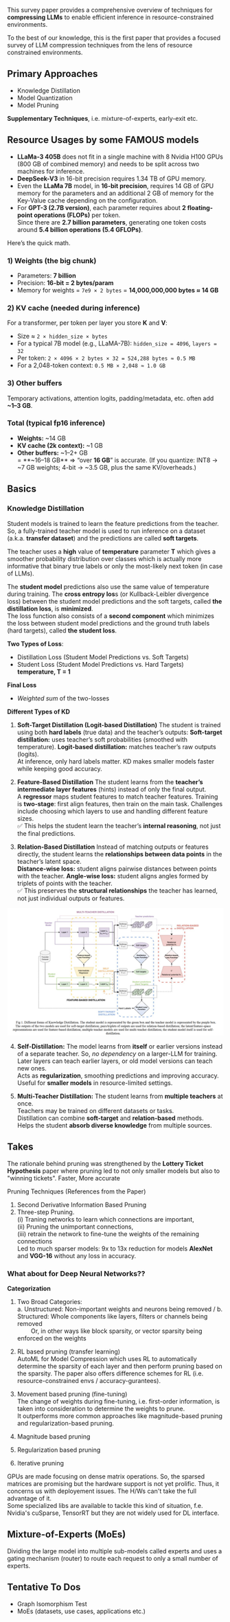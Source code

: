 This survey paper provides a comprehensive overview of techniques for **compressing LLMs** to enable efficient inference in resource-constrained environments. 

To the best of our knowledge, this is the first paper that provides a focused survey of LLM compression techniques from the lens of resource constrained environments.

## Primary Approaches
- Knowledge Distillation
- Model Quantization
- Model Pruning

**Supplementary Techniques**, i.e. mixture-of-experts, early-exit etc.

## Resource Usages by some FAMOUS models
- **LLaMa-3 405B** does not fit in a single machine with 8 Nvidia H100 GPUs (800 GB of combined memory) and needs to be split across two machines for inference.
- **DeepSeek-V3** in 16-bit precision requires 1.34 TB of GPU memory.
- Even the **LLaMa 7B** model, in **16-bit precision**, requires 14 GB of GPU memory for the parameters and an additional 2 GB of memory for the Key-Value cache depending on the configuration.
- For **GPT-3 (2.7B version)**, each parameter requires about **2 floating-point operations (FLOPs)** per token. \
  Since there are **2.7 billion parameters**, generating one token costs around **5.4 billion operations (5.4 GFLOPs)**.

Here’s the quick math.
### 1) Weights (the big chunk)
- Parameters: **7 billion**
- Precision: **16-bit = 2 bytes/param**
- Memory for weights = `7e9 × 2 bytes` = **14,000,000,000 bytes ≈ 14 GB**
### 2) KV cache (needed during inference)
For a transformer, per token per layer you store **K** and **V**:
- Size ≈ `2 × hidden_size × bytes`
- For a typical 7B model (e.g., LLaMA-7B): `hidden_size = 4096`, `layers = 32`
- Per token: `2 × 4096 × 2 bytes × 32 = 524,288 bytes ≈ 0.5 MB`
- For a 2,048-token context: `0.5 MB × 2,048 ≈ 1.0 GB`
### 3) Other buffers
Temporary activations, attention logits, padding/metadata, etc. often add **~1–3 GB**.
### Total (typical fp16 inference)
- **Weights:** ~14 GB
- **KV cache (2k context):** ~1 GB
- **Other buffers:** ~1–2+ GB  
    = **~16–18 GB** ⇒ “over **16 GB**” is accurate.
(If you quantize: INT8 → ~7 GB weights; 4-bit → ~3.5 GB, plus the same KV/overheads.)

## Basics

### Knowledge Distillation
Student models is trained to learn the feature predictions from the teacher. So, a fully-trained teacher model is used to run inference on a dataset (a.k.a. **transfer dataset**) and the predictions are called **soft targets**. 

The teacher uses a **high** value of **temperature** parameter **T** which gives a smoother probability distribution over classes which is actually more informative that binary true labels or only the most-likely next token (in case of LLMs).

The **student model** predictions also use the same value of temperature during training. The **cross entropy los**s (or Kullback-Leibler divergence loss) between the student model predictions and the soft targets, called **the distillation loss**, is **minimized**. \
The loss function also consists of a **second component** which minimizes the loss between student model predictions and the ground truth labels (hard targets), called **the student loss**.

**Two Types of Loss**:
- Distillation Loss (Student Model Predictions vs. Soft Targets)
- Student Loss (Student Model Predictions vs. Hard Targets)
  **temperature, T = 1**

**Final Loss**
- *Weighted sum* of the two-losses

**Different Types of KD**
1. **Soft-Target Distillation (Logit-based Distillation)**
   The student is trained using both **hard labels** (true data) and the teacher’s outputs:
   **Soft-target distillation:** uses teacher’s soft probabilities (smoothed with temperature). **Logit-based distillation:** matches teacher’s raw outputs (logits). \
    At inference, only hard labels matter. KD makes smaller models faster while keeping good accuracy.
    
2. **Feature-Based Distillation**
   The student learns from the **teacher’s intermediate layer features** (hints) instead of only the final output. \
   A **regressor** maps student features to match teacher features. Training is **two-stage**: first align features, then train on the main task. Challenges include choosing which layers to use and handling different feature sizes. \
   ✅ This helps the student learn the teacher’s **internal reasoning**, not just the final predictions.

3. **Relation-Based Distillation**
   Instead of matching outputs or features directly, the student learns the **relationships between data points** in the teacher’s latent space. \
   **Distance-wise loss:** student aligns pairwise distances between points with the teacher. **Angle-wise loss:** student aligns angles formed by triplets of points with the teacher. \
   ✅ This preserves the **structural relationships** the teacher has learned, not just individual outputs or features.

![Different form of KD](assets/Different_forms_of_KD.png)

4. **Self-Distillation:** The model learns from **itself** or earlier versions instead of a separate teacher. So, *no dependency* on a larger-LLM for training. \
   Later layers can teach earlier layers, or old model versions can teach new ones. \
   Acts as **regularization**, smoothing predictions and improving accuracy. \
   Useful for **smaller models** in resource-limited settings.

5. **Multi-Teacher Distillation:** The student learns from **multiple teachers** at once. \
   Teachers may be trained on different datasets or tasks. \
   Distillation can combine **soft-target** and **relation-based** methods. \
   Helps the student **absorb diverse knowledge** from multiple sources.


## Takes  
  
The rationale behind pruning was strengthened by the **Lottery Ticket Hypothesis** paper where pruning led to not only smaller models but also to "winning tickets". Faster, More accurate  
  
Pruning Techniques (References from the Paper)  
1. Second Derivative Information Based Pruning  
2. Three-step Pruning. \
   (i) Traning networks to learn which connections are important, \
    (ii) Pruning the unimportant connections, \
    (iii) retrain the network to fine-tune the weights of the remaining connections  \
Led to much sparser models: 9x to 13x reduction for models **AlexNet** and **VGG-16** without any loss in accuracy.  

### **What about for Deep Neural Networks??**  

**Categorization**
1. Two Broad Categories:  
   a. Unstructured: Non-important weights and neurons being removed /
   b. Structured: Whole components like layers, filters or channels being removed  
        Or, in other ways like block sparsity, or vector sparsity being enforced on the weights
        
2. RL based pruning (transfer learning)  \
   AutoML for Model Compression which uses RL to automatically determine the sparsity of each layer and then perform pruning based on the sparsity. The paper also offers difference schemes for RL (i.e. resource-constrained envs / accuracy-gurantees).  
3. Movement based pruning (fine-tuning)  \
   The change of weights during fine-tuning, i.e. first-order information, is taken into consideration to determine the weights to prune.  \
   It outperforms more common approaches like magnitude-based pruning and regularization-based pruning.  
  
4. Magnitude based pruning  
  
5. Regularization based pruning  
  
6. Iterative pruning  
  
GPUs are made focusing on dense matrix operations. So, the sparsed matrices are promising but the hardware support is not yet prolific. Thus, it concerns us with deployement issues. The H/Ws can't take the full advantage of it.  \
Some specialized libs are available to tackle this kind of situation, f.e. Nvidia's cuSparse, TensorRT but they are not widely used for DL interface.  
  

## Mixture-of-Experts (MoEs)
Dividing the large model into multiple sub-models called experts and uses a gating mechanism (router) to route each request to only a small number of experts.  
  

## Tentative To Dos
- Graph Isomorphism Test  
- MoEs (datasets, use cases, applications etc.)